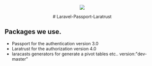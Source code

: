 <p align="center"><img src="https://laravel.com/assets/img/components/logo-laravel.svg"></p>

<p align="center">
# Laravel-Passport-Laratrust
</p>

## Packages we use.
- Passport for the authentication version 3.0
- Laratrust for the authorization version 4.0
- laracasts generators for generate a pivot tables etc.. version:"dev-master"
